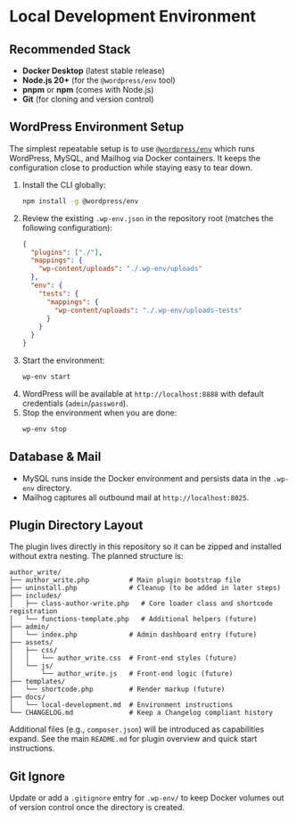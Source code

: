 # Local Development Environment

## Recommended Stack

- **Docker Desktop** (latest stable release)
- **Node.js 20+** (for the `@wordpress/env` tool)
- **pnpm** or **npm** (comes with Node.js)
- **Git** (for cloning and version control)

## WordPress Environment Setup

The simplest repeatable setup is to use [`@wordpress/env`](https://developer.wordpress.org/block-editor/reference-guides/packages/packages-env/) which runs WordPress, MySQL, and Mailhog via Docker containers. It keeps the configuration close to production while staying easy to tear down.

1. Install the CLI globally:
   ```bash
   npm install -g @wordpress/env
   ```
2. Review the existing `.wp-env.json` in the repository root (matches the following configuration):
   ```json
   {
     "plugins": ["./"],
     "mappings": {
       "wp-content/uploads": "./.wp-env/uploads"
     },
     "env": {
       "tests": {
         "mappings": {
           "wp-content/uploads": "./.wp-env/uploads-tests"
         }
       }
     }
   }
   ```
3. Start the environment:
   ```bash
   wp-env start
   ```
4. WordPress will be available at `http://localhost:8888` with default credentials (`admin`/`password`).
5. Stop the environment when you are done:
   ```bash
   wp-env stop
   ```

## Database & Mail

- MySQL runs inside the Docker environment and persists data in the `.wp-env` directory.
- Mailhog captures all outbound mail at `http://localhost:8025`.

## Plugin Directory Layout

The plugin lives directly in this repository so it can be zipped and installed without extra nesting. The planned structure is:

```
author_write/
├── author_write.php          # Main plugin bootstrap file
├── uninstall.php             # Cleanup (to be added in later steps)
├── includes/
│   ├── class-author-write.php   # Core loader class and shortcode registration
│   └── functions-template.php   # Additional helpers (future)
├── admin/
│   └── index.php             # Admin dashboard entry (future)
├── assets/
│   ├── css/
│   │   └── author_write.css  # Front-end styles (future)
│   └── js/
│       └── author_write.js   # Front-end logic (future)
├── templates/
│   └── shortcode.php         # Render markup (future)
├── docs/
│   └── local-development.md  # Environment instructions
└── CHANGELOG.md              # Keep a Changelog compliant history
```

Additional files (e.g., `composer.json`) will be introduced as capabilities expand. See the main `README.md` for plugin overview and quick start instructions.

## Git Ignore

Update or add a `.gitignore` entry for `.wp-env/` to keep Docker volumes out of version control once the directory is created.
